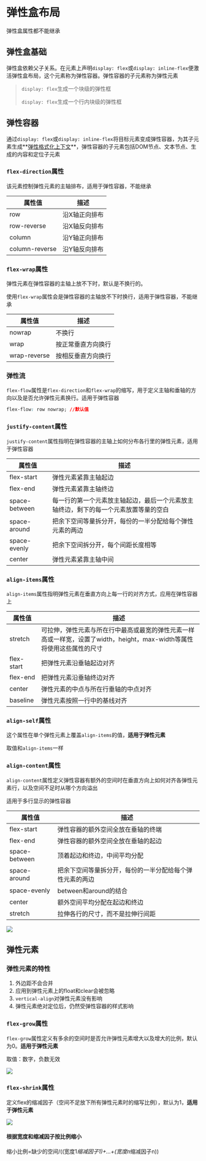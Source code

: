 # 弹性盒布局

弹性盒属性都不能继承

## 弹性盒基础

弹性盒依赖父子关系。在元素上声明`display: flex`或`display: inline-flex`便激活弹性盒布局，这个元素称为弹性容器。弹性容器的子元素称为弹性元素

> `display: flex`生成一个块级的弹性框
>
> `display: flex`生成一个行内块级的弹性框

## 弹性容器

通过`display: flex`或`display: inline-flex`将目标元素变成弹性容器，为其子元素生成**<u>弹性格式化上下文</u>**，弹性容器的子元素包括DOM节点、文本节点、生成的内容和定位子元素

### `flex-direction`属性

该元素控制弹性元素的主轴排布，适用于弹性容器，不能继承

| 属性值         | 描述          |
| -------------- | ------------- |
| row            | 沿X轴正向排布 |
| row-reverse    | 沿X轴反向排布 |
| column         | 沿Y轴正向排布 |
| column-reverse | 沿Y轴反向排布 |

### `flex-wrap`属性

弹性元素在弹性容器的主轴上放不下时，默认是不换行的。

使用`flex-wrap`属性会是弹性容器的主轴放不下时换行，适用于弹性容器，不能继承

| 属性值       | 描述               |
| ------------ | ------------------ |
| nowrap       | 不换行             |
| wrap         | 按正常垂直方向换行 |
| wrap-reverse | 按相反垂直方向换行 |

### 弹性流

`flex-flow`属性是`flex-direction`和`flex-wrap`的缩写，用于定义主轴和垂轴的方向以及是否允许弹性元素换行。适用于弹性容器

```css
flex-flow: row nowrap; //默认值
```

### `justify-content`属性

`justify-content`属性指明在弹性容器的主轴上如何分布各行里的弹性元素，适用于弹性容器

| 属性值        | 描述                                                         |
| ------------- | ------------------------------------------------------------ |
| flex-start    | 弹性元素紧靠主轴起边                                         |
| flex-end      | 弹性元素紧靠主轴终边                                         |
| space-between | 每一行的第一个元素放主轴起边，最后一个元素放主轴终边，剩下的每一个元素放置等量的空白 |
| space-around  | 把余下空间等量拆分开，每份的一半分配给每个弹性元素的两边     |
| space-evenly  | 把余下空间拆分开，每个间距长度相等                           |
| center        | 弹性元素紧靠主轴中间                                         |

### `align-items`属性

`align-items`属性指明弹性元素在垂直方向上每一行的对齐方式，应用在弹性容器上

| 属性值     | 描述                                                         |
| ---------- | ------------------------------------------------------------ |
| stretch    | 可拉伸，弹性元素与所在行中最高或最宽的弹性元素一样高或一样宽，设置了width，height，max-width等属性将使用这些属性的尺寸 |
| flex-start | 把弹性元素沿垂轴起边对齐                                     |
| flex-end   | 把弹性元素沿垂轴终边对齐                                     |
| center     | 弹性元素的中点与所在行垂轴的中点对齐                         |
| baseline   | 弹性元素按照一行中的基线对齐                                 |

### `align-self`属性	

这个属性在单个弹性元素上覆盖`align-items`的值，**适用于弹性元素**

取值和`align-items`一样

### `align-content`属性

`align-content`属性定义弹性容器有额外的空间时在垂直方向上如何对齐各弹性元素行，以及空间不足时从哪个方向溢出

适用于多行显示的弹性容器

| 属性值        | 描述                                                     |
| ------------- | -------------------------------------------------------- |
| flex-start    | 弹性容器的额外空间全放在垂轴的终端                       |
| flex-end      | 弹性容器的额外空间全放在垂轴的起边                       |
| space-between | 顶着起边和终边，中间平均分配                             |
| space-around  | 把余下空间等量拆分开，每份的一半分配给每个弹性元素的两边 |
| space-evenly  | between和around的结合                                    |
| center        | 额外空间平均分配在起边和终边                             |
| stretch       | 拉伸各行的尺寸，而不是拉伸行间距                         |

![](C:\Users\Administrator\Desktop\Note\imgs\align-content.png)

## 弹性元素

### 弹性元素的特性

1. 外边距不会合并
2. 应用到弹性元素上的float和clear会被忽略
3. `vertical-align`对弹性元素没有影响
4. 弹性元素绝对定位后，仍然受弹性容器的样式影响

### `flex-grow`属性

`flex-grow`属性定义有多余的空间时是否允许弹性元素增大以及增大的比例，默认为0。**适用于弹性元素**

取值：数字，负数无效

![](C:\Users\Administrator\Desktop\Note\imgs\flex-grow.png)

### `flex-shrink`属性

定义flex的缩减因子（空间不足放下所有弹性元素时的缩写比例），默认为1，**适用于弹性元素**

![](C:\Users\Administrator\Desktop\Note\imgs\flex-shrink.png)

#### 根据宽度和缩减因子按比例缩小

缩小比例=缺少的空间/((宽度1*缩减因子1)+...+(宽度n*缩减因子n))

